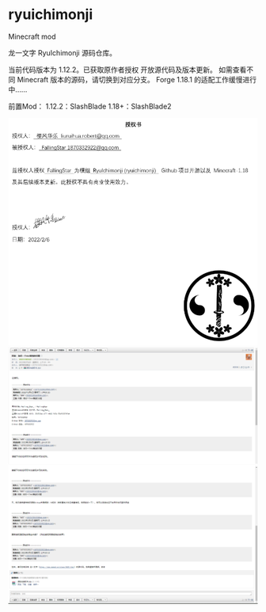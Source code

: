 # ryuichimonji
Minecraft mod

龙一文字 RyuIchimonji 源码仓库。

当前代码版本为 1.12.2。已获取原作者授权 开放源代码及版本更新。
如需查看不同 Minecraft 版本的源码，请切换到对应分支。
Forge 1.18.1 的适配工作缓慢进行中……

前置Mod：
1.12.2：SlashBlade 
1.18+：SlashBlade2

![授权书](https://github.com/1870332922/ryuichimonji/blob/main/%E6%8E%88%E6%9D%83%E4%B9%A6.png)
![邮件沟通](https://github.com/1870332922/ryuichimonji/blob/main/%E9%82%AE%E4%BB%B6%E6%B2%9F%E9%80%9A_1.png)
![邮件沟通](https://github.com/1870332922/ryuichimonji/blob/main/%E9%82%AE%E4%BB%B6%E6%B2%9F%E9%80%9A_0.png)
